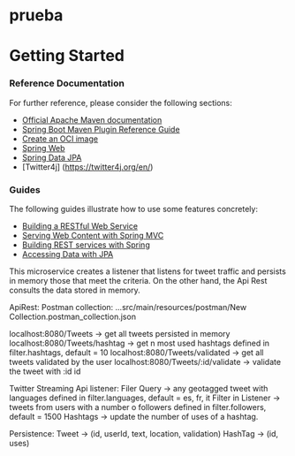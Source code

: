 # prueba
# Getting Started

### Reference Documentation
For further reference, please consider the following sections:

* [Official Apache Maven documentation](https://maven.apache.org/guides/index.html)
* [Spring Boot Maven Plugin Reference Guide](https://docs.spring.io/spring-boot/docs/2.4.5/maven-plugin/reference/html/)
* [Create an OCI image](https://docs.spring.io/spring-boot/docs/2.4.5/maven-plugin/reference/html/#build-image)
* [Spring Web](https://docs.spring.io/spring-boot/docs/2.4.5/reference/htmlsingle/#boot-features-developing-web-applications)
* [Spring Data JPA](https://docs.spring.io/spring-boot/docs/2.4.5/reference/htmlsingle/#boot-features-jpa-and-spring-data)
* [Twitter4j] (https://twitter4j.org/en/)

### Guides
The following guides illustrate how to use some features concretely:

* [Building a RESTful Web Service](https://spring.io/guides/gs/rest-service/)
* [Serving Web Content with Spring MVC](https://spring.io/guides/gs/serving-web-content/)
* [Building REST services with Spring](https://spring.io/guides/tutorials/bookmarks/)
* [Accessing Data with JPA](https://spring.io/guides/gs/accessing-data-jpa/)

This microservice creates a listener that listens for tweet traffic and persists in memory those that meet the criteria.
On the other hand, the Api Rest consults the data stored in memory.

ApiRest:
Postman collection: ...src/main/resources/postman/New Collection.postman_collection.json

localhost:8080/Tweets -> get all tweets persisted in memory
localhost:8080/Tweets/hashtag -> get n most used hashtags defined in filter.hashtags, default = 10
localhost:8080/Tweets/validated -> get all tweets validated by the user
localhost:8080/Tweets/:id/validate -> validate the tweet with :id id

Twitter Streaming Api listener:
Filer Query ->  any geotagged tweet with languages defined in filter.languages, default = es, fr, it
Filter in Listener -> tweets from users with a number o followers defined in filter.followers, default = 1500
Hashtags -> update the number of uses of a hashtag.

Persistence:
Tweet -> (id, userId, text, location, validation)
HashTag -> (id, uses)
